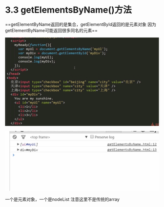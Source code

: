 # 3.3 getElementsByName()方法





==getElementByName返回的是集合，getElementById返回的是元素对象 因为getElementByName可能返回很多同名的元素==

![image-20210706052309521](../../image/image-20210706052309521.png)



![image-20210706052325201](../../image/image-20210706052325201.png)



一个是元素对象，一个是nodeList 注意这里不是传统的array

















